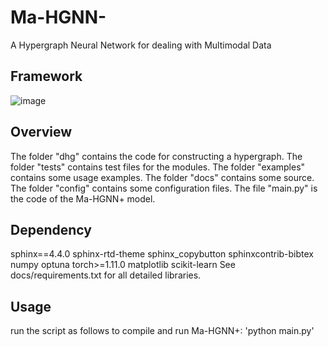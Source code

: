 # Ma-HGNN-

A Hypergraph Neural Network for dealing with Multimodal Data

## Framework
![image](https://github.com/HaoWuLab-Bioinformatics/Ma-HGNN-/model.jpg)

## Overview
The folder "dhg" contains the code for constructing a hypergraph.
The folder "tests" contains test files for the modules.
The folder "examples" contains some usage examples.
The folder "docs" contains some source.
The folder "config" contains some configuration files.
The file "main.py" is the code of the Ma-HGNN+ model.

## Dependency
sphinx==4.4.0
sphinx-rtd-theme
sphinx_copybutton
sphinxcontrib-bibtex
numpy
optuna
torch>=1.11.0
matplotlib
scikit-learn
See docs/requirements.txt for all detailed libraries.  

## Usage
run the script as follows to compile and run Ma-HGNN+: 
'python main.py'
